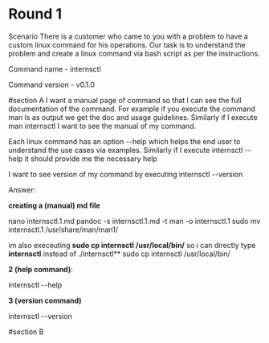 # Round 1
Scenario There is a customer who came to you with a problem to have a custom linux command for his operations. Our task is to understand the problem and create a linux command via bash script as per the instructions.

Command name - internsctl                                                                                                                                                                        



Command version - v0.1.0

#section A
I want a manual page of command so that I can see the full documentation of the command. For example if you execute the command man ls as output we get the doc and usage guidelines. Similarly if I execute man internsctl I want to see the manual of my command.

Each linux command has an option --help which helps the end user to understand the use cases via examples. Similarly if I execute internsctl --help it should provide me the necessary help

I want to see version of my command by executing internsctl --version

Answer:

**creating a  (manual) md file**

nano internsctl.1.md
pandoc -s internsctl.1.md -t man -o internsctl.1
sudo mv internsctl.1 /usr/share/man/man1/

im also execeuting **sudo cp internsctl /usr/local/bin/** so i can directly type **internsctl** instead of ./internsctl**
sudo cp internsctl /usr/local/bin/

**2 (help command)**: 

internsctl --help

**3 (version command)**

internsctl --version


#section B


